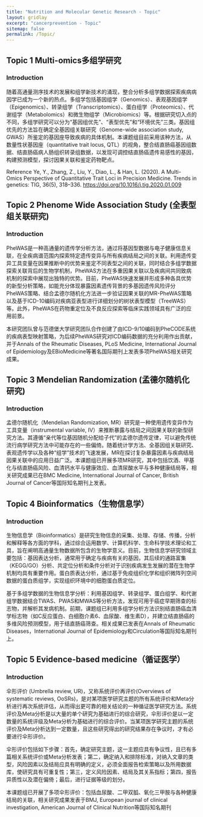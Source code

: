 ```yaml
---
title: "Nutrition and Molecular Genetic Research - Topic"
layout: gridlay
excerpt: "cancerprevention - Topic"
sitemap: false
permalink: /Topic/
---  
```

  
  

## Topic 1 Multi-omics多组学研究

### Introduction

随着高通量测序技术的发展和组学新技术的涌现，整合分析多组学数据探索疾病病因学已成为一个新的热点。多组学包括基因组学（Genomics）、表观基因组学（Epigenomics）、转录组学（Transcriptomics）、蛋白组学（Proteomics）、代谢组学（Metabolomics）和微生物组学（Microbiomics）等。根据研究切入点的不同，多组学研究可以分为“基因组优先”、“表型优先”和“环境优先”三类。基因组优先的方法旨在确定全基因组关联研究（Genome-wide association study, GWAS）所鉴定的基因座导致疾病的具体机制。本课题组目前采用该种方法，从数量性状基因座（quantitative trait locus, QTL）的视角，整合结直肠癌基因组数据、结直肠癌病人肠组织转录组数据，以发现可调控结直肠癌遗传易感性的基因，构建预测模型，探讨因果关联和鉴定药物靶点。

Reference
Ye, Y., Zhang, Z., Liu, Y., Diao, L., & Han, L. (2020). A Multi-Omics Perspective of Quantitative Trait Loci in Precision Medicine. Trends in genetics: TIG, 36(5), 318–336. https://doi.org/10.1016/j.tig.2020.01.009

## Topic 2 Phenome Wide Association Study (全表型组关联研究)

### Introduction

PheWAS是一种高通量的遗传学分析方法，通过将基因型数据与电子健康信息关联，在全疾病谱范围内探索特定遗传变异与所有疾病结局之间的关联。利用遗传变异工具变量在因果推断中的优势来鉴定不同表型之间的关联，同时结合多组学数据探索关联背后的生物学机制，PheWAS方法在多重因果关联以及疾病间共同致病机制的探索中展现出独特的优势。目前，PheWAS快速发展并形成多种各具优势的新型分析策略，如能充分体现暴露因素遗传背景的多基因遗传风险评分PheWAS策略、结合孟德尔随机化方法进一步验证因果关联的MR-PheWAS策略以及基于ICD-10编码对疾病亚表型进行详细划分的树状表型模型（TreeWAS）等。此外，PheWAS在药物重定位及不良反应探索等临床实践领域具有广泛的应用前景。 

本研究团队曾与范德堡大学研究团队合作创建了由ICD-9/10编码到PheCODE系统的疾病表型映射策略，为后续PheWAS研究对ICD编码数据的充分利用作出贡献，并于Annals of the Rheumatic Diseases, PLoS Medicine, International Journal of Epidemiology及EBioMedicine等著名国际期刊上发表多项PheWAS相关研究成果。

## Topic 3 Mendelian Randomization (孟德尔随机化研究)

### Introduction

孟德尔随机化（Mendelian Randomization, MR）研究是一种使用遗传变异作为工具变量（instrumental variable, IV）来推断暴露与结局之间因果关联的新型研究方法。其遵循“亲代等位基因随机分配给子代”的孟德尔遗传定律，可以避免传统流行病学研究方法中可能存在的一些偏倚。随着统计学方法、全基因组关联研究、表观遗传学以及各种“组学”技术的飞速发展，MR在探讨复杂暴露因素与疾病结局因果关联中的应用日益广泛。本课题组已开展多项MR研究，其中包括饮酒、甲基化与结直肠癌风险、血清钙水平与健康效应、血清尿酸水平与多种健康结局等，相关研究成果已在BMC Medicine, International Journal of Cancer, British Journal of Cancer等国际知名期刊上发表。

## Topic 4 Bioinformatics（生物信息学）

### Introduction

生物信息学（Bioinformatics）是研究生物信息的采集、处理、存储、传播，分析和解释等各方面的学科，通过综合运用数学、计算机科学、生命科学技术理论和工具，旨在阐明高通量生物数据所包含的生物学意义。目前，生物信息学研究领域主要包括：基因表达分析，通常用于确定与疾病有关的基因，其后续的通路富集（KEGG/GO）分析、共定位分析和条件分析对于识别疾病发生发展的潜在生物学机制均具有重要作用。蛋白质表达分析，通过基于免疫组织化学和组织微阵列空间数据的蛋白质组学，实现组织环境中的细胞蛋白质定位。

基于多组学数据的生物信息学分析：利用基因组学、转录组学、蛋白组学、和代谢组学数据结合TWAS、PWAS和MWAS等分析方法，发现可用于癌症早期筛查的标志物，并解析其发病机制。前期，课题组已利用多组学分析方法识别结直肠癌血清学标志物（如C反应蛋白、白细胞介素6、血尿酸、维生素D），并建立结直肠癌的多维风险预测模型，用于结直肠癌筛查。相关成果已发表在Annals of Rheumatic Diseases，International Journal of Epidemiology和Circulation等国际知名期刊上。

## Topic 5 Evidence-based medicine（循证医学）

### Introduction

伞形评价 (Umbrella review, UR)，又称系统评价再评价(Overviews of systematic reviews, OoSRs)，是对某项医学研究主题的所有系统评价和Meta分析进行再次系统评估，从而得出更可靠的相关结论的一种循证医学研究方法。系统评价及Meta分析是以大量的单个研究为基础进行的综合研究，伞形评价是以一定数量的系统评级及Meta分析为基础进行的综合评价。当某项医学研究主题的系统评价及Meta分析达到一定数量，且这些研究得出的研究结果存在争议时，才有必要进行伞形评价。

伞形评价包括如下步骤：首先，确定研究主题，这一主题应具有争议性，且已有多篇相关系统评价或Meta分析发表；第二，确定纳入和排除标准，对纳入文章的类型，风险因素以及结局应具有明确的定义，必须全面报告检索策略以及所用数据库，使研究具有可重复性；第三，定义风险因素、结局及其关系指标；第四，报告异质性以及潜在偏倚；最后，进行证据等级的划分。

本课题组已开展了多项伞形评价：包括血尿酸、二甲双胍、氧化三甲胺与各种健康结局的关联，相关研究成果发表于BMJ, European journal of clinical investigation, American Journal of Clinical Nutrition等国际知名期刊
